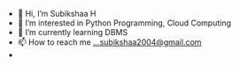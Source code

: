- 👋 Hi, I’m Subikshaa H
- 👀 I’m interested in Python Programming, Cloud Computing
- 🌱 I’m currently learning DBMS
- 📫 How to reach me ...subikshaa2004@gmail.com
- 

<!---
Subixshaa-PY/Subixshaa-PY is a ✨ special ✨ repository because its `README.md` (this file) appears on your GitHub profile.
You can click the Preview link to take a look at your changes.
--->
